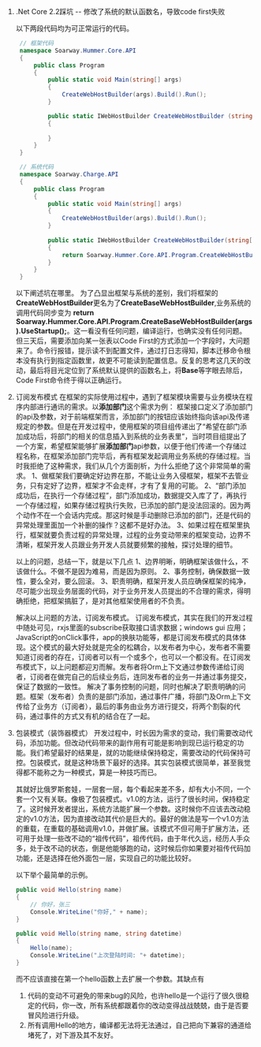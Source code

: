 1. .Net Core 2.2踩坑 -- 修改了系统的默认函数名，导致code first失败

    以下两段代码均为可正常运行的代码。
    ```csharp
     // 框架代码
     namespace Soarway.Hummer.Core.API
     {
         public class Program
         {
             public static void Main(string[] args)
             {
                 CreateWebHostBuilder(args).Build().Run();
             }
 
             public static IWebHostBuilder CreateWebHostBuilder (string[] args)
             {
             
             }
         }
     }
    ```

    ```csharp
     // 系统代码
     namespace Soarway.Charge.API
     {
         public class Program
         {
             public static void Main(string[] args)
             {
                 CreateWebHostBuilder(args).Build().Run();
             }
     
             public static IWebHostBuilder CreateWebHostBuilder(string[] args)
             {
                 return Soarway.Hummer.Core.API.Program.CreateWebHostBuilder(args).UseStartup<Startup>();
             }
         }
     }

    ```
    以下阐述坑在哪里。
    为了凸显出框架与系统的差别，我们将框架的**CreateWebHostBuilder**更名为了**CreateBaseWebHostBuilder**,业务系统的调用代码同步变为
    **return Soarway.Hummer.Core.API.Program.CreateBaseWebHostBuilder(args).UseStartup<Startup>();**。这一看没有任何问题，编译运行，也确实没有任何问题。但三天后，需要添加向某一张表以Code First的方式添加一个字段时，大问题来了。命令行报错，提示读不到配置文件，通过打日志得知，脚本迁移命令根本没有执行到指定函数里，故更不可能读到配置信息。反复的思考这几天的改动，最后将目光定位到了系统默认提供的函数名上，将**Base**等字眼去除后，Code First命令终于得以正确运行。

2. 订阅发布模式
   在框架的实际使用过程中，遇到了框架模块需要与业务模块在程序内部进行通讯的需求。以**添加部门**这个需求为例：
   框架接口定义了添加部门的api及参数，对于前端框架而言，添加部门的按钮应该始终指向该api及传递规定的参数。但是在开发过程中，使用框架的项目组传递出了“希望在部门添加成功后，将部门的相关的信息插入到系统的业务表里”，当时项目组提出了一个方案，希望框架能够扩展**添加部门**api参数，以便于他们传递一个存储过程名称，在框架添加部门完毕后，再有框架发起调用业务系统的存储过程。当时我拒绝了这种需求，我们从几个方面剖析，为什么拒绝了这个非常简单的需求。
   1、做框架我们要确定好边界在那，不能让业务入侵框架，框架不去管业务，只有定好了边界，框架才不会走样，才有了复用的可能。
   2、“部门添加成功后，在执行一个存储过程”，部门添加成功，数据提交入库了了，再执行一个存储过程，如果存储过程执行失败，已添加的部门是没法回滚的。因为两个动作不在一个会话内完成。那这时候是手动删除已添加的部门，还是代码的异常处理里面加一个补删的操作？这都不是好办法。
   3、如果过程在框架里执行，框架就要负责过程的异常处理，过程的业务变动带来的框架变动，边界不清晰，框架开发人员跟业务开发人员就要频繁的接触，探讨处理的细节。

   以上的问题，总结一下，就是以下几点
   1、边界明晰，明确框架该做什么，不该做什么。不做不是因为难易，而是因为原则。
   2、事务控制，确保数据一致性，要么全对，要么回滚。
   3、职责明确，框架开发人员应确保框架的纯净，尽可能少出现业务层面的代码，对于业务开发人员提出的不合理的需求，得明确拒绝，把框架搞脏了，是对其他框架使用者的不负责。

   解决以上问题的方法，订阅发布模式。
   订阅发布模式，其实在我们的开发过程中随处可见，rxjs里面的subscribe获取接口请求数据；windows gui 应用；JavaScript的onClick事件，app的换肤功能等，都是订阅发布模式的具体体现。这个模式的最大好处就是完全的松耦合，以发布者为中心，发布者不需要知道订阅者的存在，订阅者可以有一个或多个，也可以一个都没有。在订阅发布模式下，以上问题都迎刃而解。发布者将Orm上下文通过参数传递给订阅者，订阅者在做完自己的后续业务后，连同发布者的业务一并通过事务提交，保证了数据的一致性。
   解决了事务控制的问题，同时也解决了职责明确的问题。框架（发布者）负责的是部门添加，通过事件广播，将部门及Orm上下文传给了业务方（订阅者），最后的事务由业务方进行提交，将两个割裂的代码，通过事件的方式又有机的结合在了一起。

3. 包装模式（装饰器模式）
   开发过程中，时长因为需求的变动，我们需要改动代码，添加功能。但改动代码带来的副作用有可能是影响到现已运行稳定的功能。我们希望最好的结果是，就的功能继续保持稳定，需要改动的代码保持可控。包装模式，就是这种场景下最好的选择。其实包装模式很简单，甚至我觉得都不能称之为一种模式，算是一种技巧而已。

   其就好比俄罗斯套娃，一层套一层，每个看起来差不多，却有大小不同，一个套一个又有关联。像极了包装模式。v1.0的方法，运行了很长时间，保持稳定了。这时候开发者提出，系统方法能扩展一个参数。这时候你不应该去改动稳定的v1.0方法，因为直接改动其代价是巨大的。最好的做法是写一个v1.0方法的重载，在重载的基础调用v1.0，并做扩展。该模式不但可用于扩展方法，还可用于处理一些改不动的“祖传代码”，祖传代码，由于年代久远，经历人手众多，处于改不动的状态，倒是他能够跑的动，这时候后你如果要对祖传代码加功能，还是选择在他外面包一层，实现自己的功能比较好。

   以下举个最简单的示例。

   ```csharp
   public void Hello(string name)
   {
       // 你好，张三
       Console.WriteLine("你好," + name);
   }

   public void Hello(string name, string datetime)
   {
       Hello(name);
       Console.WriteLine("上次登陆时间: "+ datetime);
   }
   ```

   而不应该直接在第一个hello函数上去扩展一个参数。其缺点有
   1. 代码的变动不可避免的带来bug的风险，也许hello是一个运行了很久很稳定的代码，你一改，所有系统都跟着你的改动变得战战兢兢，由于是否要冒风险进行升级。
   2. 所有调用Hello的地方，编译都无法将无法通过，自己把向下兼容的通道给堵死了，对下游及其不友好。